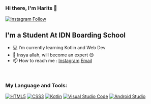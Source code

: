 ### Hi there, I'm Harits 🤘

[![Instagram Follow](https://img.shields.io/instagram/follow/hrtisa?color=1DA1F2&logo=twitter&style=for-the-badge)](https://www.instagram.com/hrtisa/)

## I'm a Student At IDN Boarding School 

- 💻 I’m currently learning Kotlin and Web Dev
- 🔭 Insya allah, will become an expert 😊
- 📫 How to reach me : [Instagram](https://www.instagram.com/ananda_mrz/) [Email](mailto:ananda120206@gmail.com)

<br>

<!-- ### My Github Stats:
![Anurag's GitHub stats](https://github-readme-stats.vercel.app/api?username=Anandadwimirza&theme=aura_dark&show_icons=true) -->


### My Language and Tools:
[![HTML5](https://img.shields.io/badge/html5-%23E34F26.svg?style=for-the-badge&logo=html5&logoColor=white)](https://www.w3schools.com/html/) [![CSS3](https://img.shields.io/badge/css3-%231572B6.svg?style=for-the-badge&logo=css3&logoColor=white)](https://www.w3schools.com/css/) [![Kotlin](https://img.shields.io/badge/kotlin-%230095D5.svg?style=for-the-badge&logo=kotlin&logoColor=white)](https://kotlinlang.org/) [![Visual Studio Code](https://img.shields.io/badge/Visual%20Studio%20Code-0078d7.svg?style=for-the-badge&logo=visual-studio-code&logoColor=white)](https://code.visualstudio.com/) [![Android Studio](https://img.shields.io/badge/Android%20Studio-3DDC84.svg?style=for-the-badge&logo=android-studio&logoColor=white)](https://developer.android.com/studio)
